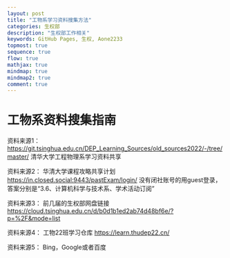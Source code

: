 ```yaml
---
layout: post
title: "工物系学习资料搜集方法"
categories: 生权部
description: "生权部工作相关"
keywords: GitHub Pages, 生权, Aone2233
topmost: true
sequence: true
flow: true
mathjax: true
mindmap: true
mindmap2: true
comment: true
---
```


# 工物系资料搜集指南

资料来源1：
https://git.tsinghua.edu.cn/DEP_Learning_Sources/old_sources2022/-/tree/master/
清华大学工程物理系学习资料共享

资料来源2：
华清大学课程攻略共享计划
https://in.closed.social:9443/pastExam/login/
没有闭社账号的用guest登录，
答案分别是“3.6、计算机科学与技术系、学术活动订阅”

资料来源3：
前几届的生权部网盘链接
https://cloud.tsinghua.edu.cn/d/b0d1b1ed2ab74d48bf6e/?p=%2F&mode=list

资料来源4：
工物22班学习仓库
https://learn.thudep22.cn/

资料来源5：
Bing，Google或者百度
